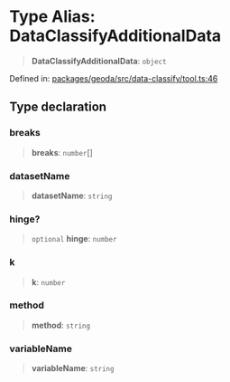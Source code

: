 # Type Alias: DataClassifyAdditionalData

> **DataClassifyAdditionalData**: `object`

Defined in: [packages/geoda/src/data-classify/tool.ts:46](https://github.com/GeoDaCenter/openassistant/blob/2c7e2a603db0fcbd6603996e5ea15006191c5f7f/packages/geoda/src/data-classify/tool.ts#L46)

## Type declaration

### breaks

> **breaks**: `number`[]

### datasetName

> **datasetName**: `string`

### hinge?

> `optional` **hinge**: `number`

### k

> **k**: `number`

### method

> **method**: `string`

### variableName

> **variableName**: `string`
